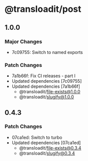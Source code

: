 # @transloadit/post

## 1.0.0

### Major Changes

- 7c09755: Switch to named exports

### Patch Changes

- 7a1b66f: Fix CI releases - part I
- Updated dependencies [7c09755]
- Updated dependencies [7a1b66f]
  - @transloadit/file-exists@1.0.0
  - @transloadit/slugify@1.0.0

## 0.4.3

### Patch Changes

- 07ca1ed: Switch to turbo
- Updated dependencies [07ca1ed]
  - @transloadit/file-exists@0.3.4
  - @transloadit/slugify@0.3.4
